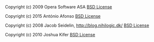 Copyright (c) 2009 Opera Software ASA
[BSD License](http://dev.opera.com/licenses/bsd/)

Copyright (c) 2015 António Afonso
[BSD License](http://opensource.org/licenses/BSD-3-Clause)

Copyright (c) 2008 Jacob Seidelin, http://blog.nihilogic.dk/
[BSD License](http://opensource.org/licenses/BSD-3-Clause)

Copyright (c) 2010 Joshua Kifer
[BSD License](http://opensource.org/licenses/BSD-3-Clause)
